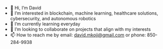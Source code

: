 - 👋 Hi, I’m David
- 👀 I’m interested in  blockchain, machine learning, healthcare solutions, cybersecurity, and autonomous robotics 
- 🌱 I’m currently learning everyday
- 💞️ I’m looking to collaborate on projects that align with my interests
- 📫 How to reach me by email: david.mkoji@gmail.com or phone: 850-284-9938

